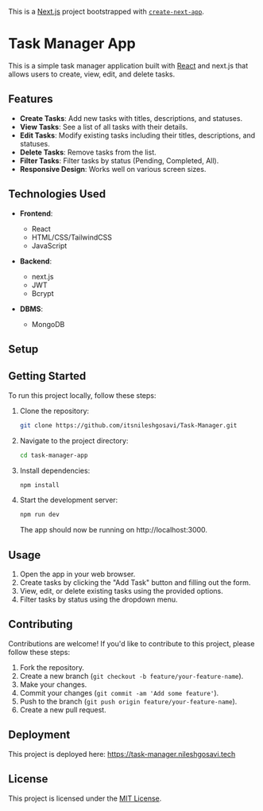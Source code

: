 This is a [Next.js](https://nextjs.org/) project bootstrapped with [`create-next-app`](https://github.com/vercel/next.js/tree/canary/packages/create-next-app).

# Task Manager App

This is a simple task manager application built with [React](https://reactjs.org/) and next.js that allows users to create, view, edit, and delete tasks.

## Features

- **Create Tasks**: Add new tasks with titles, descriptions, and statuses.
- **View Tasks**: See a list of all tasks with their details.
- **Edit Tasks**: Modify existing tasks including their titles, descriptions, and statuses.
- **Delete Tasks**: Remove tasks from the list.
- **Filter Tasks**: Filter tasks by status (Pending, Completed, All).
- **Responsive Design**: Works well on various screen sizes.

## Technologies Used

- **Frontend**:
  - React
  - HTML/CSS/TailwindCSS
  - JavaScript
 
    
- **Backend**:
   - next.js
   - JWT
   - Bcrypt
 
- **DBMS**:
  - MongoDB
  
## Setup


## Getting Started

To run this project locally, follow these steps:

1. Clone the repository:

   ```bash
   git clone https://github.com/itsnileshgosavi/Task-Manager.git
   ```

2. Navigate to the project directory:

   ```bash
   cd task-manager-app
   ```

3. Install dependencies:

   ```bash
   npm install
   ```

4. Start the development server:

   ```bash
   npm run dev
   
   ```

   The app should now be running on http://localhost:3000.

## Usage

1. Open the app in your web browser.
2. Create tasks by clicking the "Add Task" button and filling out the form.
3. View, edit, or delete existing tasks using the provided options.
4. Filter tasks by status using the dropdown menu.

## Contributing

Contributions are welcome! If you'd like to contribute to this project, please follow these steps:

1. Fork the repository.
2. Create a new branch (`git checkout -b feature/your-feature-name`).
3. Make your changes.
4. Commit your changes (`git commit -am 'Add some feature'`).
5. Push to the branch (`git push origin feature/your-feature-name`).
6. Create a new pull request.

## Deployment

This project is deployed here: https://task-manager.nileshgosavi.tech

## License

This project is licensed under the [MIT License](LICENSE).





